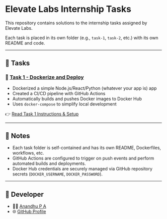 # Elevate Labs Internship Tasks

This repository contains solutions to the internship tasks assigned by Elevate Labs.

Each task is placed in its own folder (e.g., `task-1`, `task-2`, etc.) with its own README and code.

---

## 📁 Tasks

### 🔧 [Task 1 - Dockerize and Deploy](./task-1)

- Dockerized a simple Node.js/React/Python (whatever your app is) app
- Created a CI/CD pipeline with GitHub Actions
- Automatically builds and pushes Docker images to Docker Hub
- Uses `docker-compose` to simplify local development

👉 [Read Task 1 Instructions & Setup](./task-1/README.md)

---

## 📌 Notes

- Each task folder is self-contained and has its own README, Dockerfiles, workflows, etc.
- GitHub Actions are configured to trigger on push events and perform automated builds and deployments.
- Docker Hub credentials are securely managed via GitHub repository secrets (`DOCKER_USERNAME`, `DOCKER_PASSWORD`).

---

## 🔗 Developer

- 👨‍💻 [Anandhu P A](https://www.linkedin.com/in/anandhu-p-a-307771369/)
- 🌐 [GitHub Profile](https://github.com/Anandhu97461)
